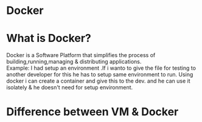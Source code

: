 # Docker

<h1> What is Docker?</h1>
<p> Docker is a Software Platform that simplifies the process of building,running,managing  & distributing applications.<br>
Example: I had setup an environment .If i wanto to give the file for testing to another developer for this he has to setup same environment to run. Using docker i can create a container and give this to the dev. and he can use it isolately & he doesn't need for setup environment.</p>

<h1>Difference between VM & Docker</h1>


